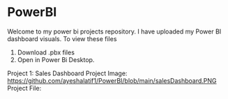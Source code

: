 # PowerBI
Welcome to my power bi projects repository. I have uploaded my Power BI dashboard visuals.
To view these files
1. Download .pbx files
2. Open in Power Bi Desktop.

Project 1: Sales Dashboard 
Project Image: https://github.com/ayeshalatif1/PowerBI/blob/main/salesDashboard.PNG
Project File: 
